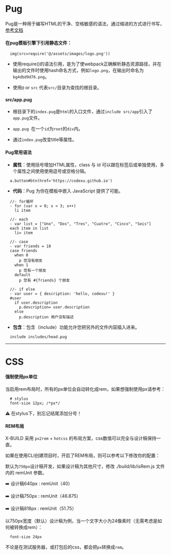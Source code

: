 # Pug

Pug是一种用于编写HTML的干净、空格敏感的语法，通过缩进的方式进行书写，[参考文档](https://pugjs.org/zh-cn/api/getting-started.html)

#### 在pug模板引擎下引用静态文件：

```pug
  img(src=require('@/assets/images/logo.png'))
```

- 使用require()的语法引用，是为了使webpack正确解析静态资源路径，并在输出的文件时使用hash命名方式，例如`logo.png`，在输出时命名为`bg4dbd9d76.png`。

- 使用`@` or `src` 代表`src/`目录为查找的根目录。

#### src/app.pug

- 根目录下的` index.pug `是` html `的入口文件，通过` include src/app `引入了` app.pug `文件。

- `app.pug `在一个` id `为` root `的` div `内。

- 通过` index.pug `改变title等属性。

#### Pug常用语法

- **属性**：使用括号增加HTML属性，class 与 id 可以跟在标签后或单独使用，多个属性之间使用使用逗号或空格分隔。

```pug
  a.button#btn(href='https://codexu.github.io')
```

- **代码**：Pug 为你在模板中嵌入 JavaScript 提供了可能。

```pug
  //- for循环
  - for (var x = 0; x < 3; x++)
    li item

  //- each
  - var list = ["Uno", "Dos", "Tres", "Cuatro", "Cinco", "Seis"]
  each item in list
    li= item

  //- case
  - var friends = 10
  case friends
    when 0
      p 您没有朋友
    when 1
      p 您有一个朋友
    default
      p 您有 #{friends} 个朋友

  //- if else
  - var user = { description: 'hello, codexu!' }
  #user
    if user.description
      p.description= user.description
    else
      p.description 用户没有描述
```

- **包含**：包含（include）功能允许您把另外的文件内容插入进来。

```pug
  include includes/head.pug
```

---

# CSS

#### 强制使用px单位

当启用rem布局时，所有的px单位会自动转化成rem，如果想强制使用px请参考：

``` stylus
  # stylus
  font-size 12px; /*px*/
```

⚠️ 在stylus下，别忘记结尾添加分号！

#### REM布局

X-BUILD 采用 `px2rem` + `hotcss` 的布局方案，css数值可以完全与设计稿保持一直。

如果在使用CLI创建项目时，开启了REM布局，则可以参考以下修改你的配置：

默认为`750px`设计稿开发，如果设计稿为其他尺寸，修改 ./build/lib/isRem.js 文件内的 remUnit 参数。

➡️ 设计稿640px : remUnit（40）

➡️ 设计稿750px : remUnit（46.875）

➡️ 设计稿818px : remUnit（51.75）

以750px宽度（默认）设计稿为例，当一个文字大小为24像素时（无需考虑是如何被转换成rem）：

```stylus
  font-size 24px
```

不论是在测试服务器，或打包后的css，都会把` px `转换成` rem `。